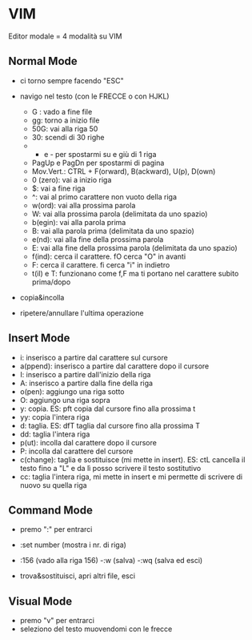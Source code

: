 # VIM

Editor modale = 4 modalità su VIM

## Normal Mode
  - ci torno sempre facendo "ESC"
  - navigo nel testo (con le FRECCE o con HJKL)
    - G : vado a fine file
    - gg: torno a inizio file
	- 50G: vai alla riga 50
	- 30: scendi di 30 righe
	- + e - per spostarmi su e giù di 1 riga
	- PagUp e PagDn per spostarmi di pagina
	- Mov.Vert.: CTRL + F(orward), B(ackward), U(p), D(own)
	- 0 (zero): vai a inizio riga
	- $: vai a fine riga
	- ^: vai al primo carattere non vuoto della riga
	- w(ord): vai alla prossima parola
	- W: vai alla prossima parola (delimitata da uno spazio)
	- b(egin): vai alla parola prima
	- B: vai alla parola prima (delimitata da uno spazio)
	- e(nd): vai alla fine della prossima parola
	- E: vai alla fine della prossima parola (delimitata da uno spazio)	
	- f(ind): cerca il carattere. fO cerca "O" in avanti
	- F: cerca il carattere. fi cerca "i" in indietro
	- t(il) e T: funzionano come f,F ma ti portano nel carattere subito prima/dopo
	
  - copia&incolla
  - ripetere/annullare l'ultima operazione

## Insert Mode
  - i: inserisco a partire dal carattere sul cursore
  - a(ppend): inserisco a partire dal carattere dopo il cursore 
  - I: inserisco a partire dall'inizio della riga
  - A: inserisco a partire dalla fine della riga
  - o(pen): aggiungo una riga sotto
  - O: aggiungo una riga sopra
  - y: copia. ES: pft copia dal cursore fino alla prossima t
  - yy: copia l'intera riga
  - d: taglia. ES: dfT taglia dal cursore fino alla prossima T
  - dd: taglia l'intera riga
  - p(ut): incolla dal carattere dopo il cursore
  - P: incolla dal carattere del cursore
  - c(change): taglia e sostituisce (mi mette in insert). ES: ctL cancella il testo fino a "L" e da lì posso scrivere il testo sostitutivo
  - cc: taglia l'intera riga, mi mette in insert e mi permette di scrivere di nuovo su quella riga

## Command Mode
  - premo ":" per entrarci
  - :set number (mostra i nr. di riga)
  - :156 (vado alla riga 156)
  -:w (salva)
  -:wq (salva ed esci)

  - trova&sostituisci, apri altri file, esci

## Visual Mode
  - premo "v" per entrarci
  - seleziono del testo muovendomi con le frecce







